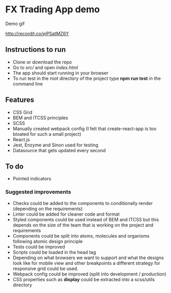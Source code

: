 
# FX Trading App demo

Demo gif

http://recordit.co/ejPSatMZ6Y

## Instructions to run

* Clone or download the repo
* Go to _src/_ and open _index.html_
* The app should start running in your browser
* To run test in the root directory of the project type **npm run test** in the command line

## Features

* CSS Grid
* BEM and ITCSS principles
* SCSS
* Manually created webpack config (I felt that create-react-app is too bloated for such a small project)
* React.js
* Jest, Enzyme and Sinon used for testing
* Datasource that gets updated every second

## To do

* Pointed indicators

### Suggested improvements

* Checks could be added to the components to conditionally render (depending on the requirements)
* Linter could be added for cleaner code and format
* Styled components could be used instead of BEM and ITCSS but this depends on the size of the team that is working on the project and requirements
* Components could be split into atoms, molecules and organisms following atomic design principle
* Tests could be improved
* Scripts could be loaded in the head tag
* Depending on what browsers we want to support and what the designs look like for mobile view and other breakpoints a different strategy for responsive grid could be used. 
* Webpack config could be improved (split into development / production)
* CSS properties such as **display** could be extracted into a scss/utils directory

